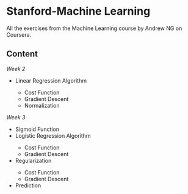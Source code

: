 # Stanford-Machine Learning

All the exercises from the Machine Learning course by Andrew NG on Coursera.

## Content


_Week 2_
<ul>
    <li>  Linear Regression Algorithm </li>
    <ul>
        <li> Cost Function </li>
        <li> Gradient Descent </li>
        <li> Normalization </li>
    </ul>
</ul>

_Week 3_
<ul>
    <li> Sigmoid Function </li>
    <li> Logistic Regression Algorithm </li>
    <ul>
        <li> Cost Function</li>
        <li> Gradient Descent </li>
    </ul>
    <li> Regularization </li>
    <ul>
        <li> Cost Function </li>
        <li> Gradient Descent </li>
    </ul>
    <li> Prediction </li>
</ul>
